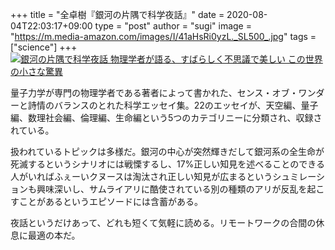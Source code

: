 +++
title = "全卓樹『銀河の片隅で科学夜話』"
date = 2020-08-04T22:03:17+09:00
type = "post"
author = "sugi"
image = "https://m.media-amazon.com/images/I/41aHsRi0yzL._SL500_.jpg"
tags = ["science"]
+++
<a href="https://www.amazon.co.jp/dp/4255011672/?tag=chezsugi-22" target="_blank"><img src="https://m.media-amazon.com/images/I/41aHsRi0yzL._SL500_.jpg" alt="銀河の片隅で科学夜話 物理学者が語る、すばらしく不思議で美しい この世界の小さな驚異" class="alignleft" /></a>

量子力学が専門の物理学者である著者によって書かれた、センス・オブ・ワンダーと詩情のバランスのとれた科学エッセイ集。22のエッセイが、天空編、量子編、数理社会編、倫理編、生命編という5つのカテゴリニーに分類され、収録されている。

扱われているトピックは多様だ。銀河の中心が突然輝きだして銀河系の全生命が死滅するというシナリオには戦慄するし、17%正しい知見を述べることのできる人がいればふぇーいクヌースは淘汰され正しい知見が広まるというシュミレーションも興味深いし、サムライアリに酷使されている別の種類のアリが反乱を起こすことがあるというエピソードには含蓄がある。

夜話というだけあって、どれも短くて気軽に読める。リモートワークの合間の休息に最適の本だ。